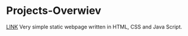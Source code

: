 # Projects-Overwiev
[LINK](https://projects-overwiev.herokuapp.com/)
Very simple static webpage written in HTML, CSS and Java Script.
